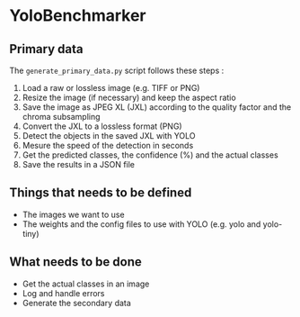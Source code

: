 # YoloBenchmarker

## Primary data

The `generate_primary_data.py` script follows these steps :

1. Load a raw or lossless image (e.g. TIFF or PNG)
1. Resize the image (if necessary) and keep the aspect ratio
1. Save the image as JPEG XL (JXL) according to the quality factor and the chroma subsampling
1. Convert the JXL to a lossless format (PNG)
1. Detect the objects in the saved JXL with YOLO
1. Mesure the speed of the detection in seconds
1. Get the predicted classes, the confidence (%) and the actual classes
1. Save the results in a JSON file

## Things that needs to be defined

- The images we want to use
- The weights and the config files to use with YOLO (e.g. yolo and yolo-tiny)

## What needs to be done

- Get the actual classes in an image
- Log and handle errors
- Generate the secondary data
